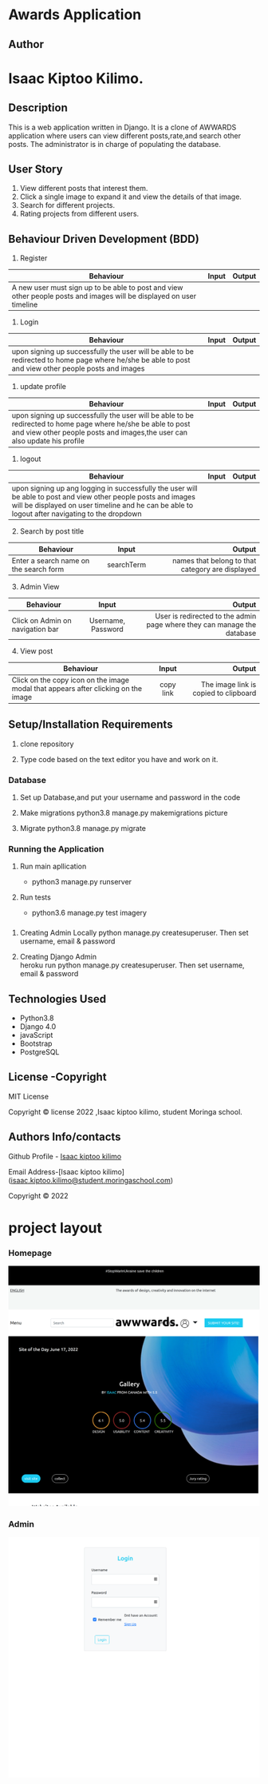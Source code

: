
# Awards Application

## Author
# Isaac Kiptoo Kilimo.



## Description
This is a web application written in Django. It is a clone of AWWARDS application where users can view different posts,rate,and search other posts. The administrator is in charge of populating the database.

## User Story
1. View different posts that interest them.
2. Click a single image to expand it and view the details of that image.
3. Search for different projects.
4. Rating projects from different users.



## Behaviour Driven Development (BDD)
1. Register

|Behaviour 	           |    Input 	                 |       Output          |
|----------------------------------------------|:-----------------------------------:|-----------------------------:|       
| A new user must sign up to be able to post and view other people posts and images will be displayed on user timeline  | 


1. Login

|Behaviour 	           |    Input 	                 |       Output          |
|----------------------------------------------|:-----------------------------------:|-----------------------------:|       
| upon signing up successfully the user will be able to be redirected to home page where he/she be able to post and view other people posts and images | 

1. update profile

|Behaviour 	           |    Input 	                 |       Output          |
|----------------------------------------------|:-----------------------------------:|-----------------------------:|       
| upon signing up successfully the user will be able to be redirected to home page where he/she be able to post and view other people posts and images,the user can also update his profile | 

1. logout

|Behaviour 	           |    Input 	                 |       Output          |
|----------------------------------------------|:-----------------------------------:|-----------------------------:|       
| upon signing up ang logging in successfully the user will be able to post and view other people posts and images will be displayed on user timeline  and he can be able to logout after navigating to the dropdown | 

2. Search by post title 

|Behaviour 	           |    Input 	                 |       Output          |
|----------------------------------------------|:-----------------------------------:|-----------------------------:|       
| Enter a search name on the search form   | searchTerm| names that belong to that category are displayed  | 


3. Admin View

|Behaviour 	           |    Input 	                 |       Output          |
|----------------------------------------------|:-----------------------------------:|-----------------------------:|       
| Click on Admin on navigation bar | Username, Password| User is redirected to the admin page where they can manage the database  |  

4. View post

|Behaviour 	           |    Input 	                 |       Output          |
|----------------------------------------------|:-----------------------------------:|-----------------------------:|       
| Click on the copy icon on the image modal that appears after clicking on the image | copy link| The image link is copied to clipboard  |  


## Setup/Installation Requirements
1. clone repository
     
2.  Type code based on the text editor you have and work on it.   

### Database
1. Set up Database,and put your username and password in the code

2. Make migrations
    python3.8 manage.py makemigrations picture

3. Migrate
   python3.8 manage.py migrate 
    
### Running the Application
1. Run main apllication
   * python3 manage.py runserver

2. Run tests    
   * python3.6 manage.py test imagery

###
1. Creating Admin Locally
    python manage.py createsuperuser. Then set username, email & password

2. Creating Django Admin   
     heroku run python manage.py createsuperuser. Then set username, email & password

## Technologies Used
* Python3.8
* Django 4.0
* javaScript
* Bootstrap
* PostgreSQL

## License -Copyright 

MIT License

Copyright © license 2022 ,Isaac kiptoo kilimo, student Moringa school.

## Authors Info/contacts

Github Profile - [Isaac kiptoo kilimo](https://github.com/Isaac-kiptoo-kilimo)

Email Address-[Isaac kiptoo kilimo] (isaac.kiptoo.kilimo@student.moringaschool.com)

Copyright © 2022

# project layout

### Homepage
![Awwardsapp](/static/images/home.png)

### Admin 
![Awwardsapp](/static/images/login.png)
